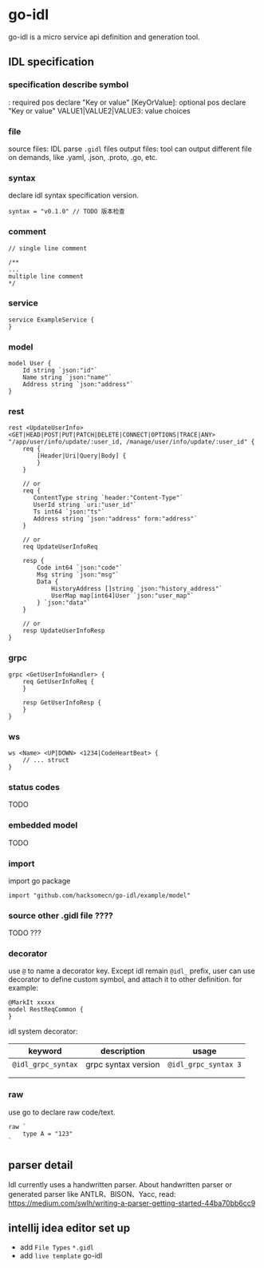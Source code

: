 # go-idl
go-idl is a micro service api definition and generation tool.

## IDL specification

### specification describe symbol
<KeyOrValue>: required pos declare "Key or value"
[KeyOrValue]: optional pos declare "Key or value"
VALUE1|VALUE2|VALUE3: value choices

### file
source files: IDL parse `.gidl` files
output files: tool can output different file on demands, like .yaml, .json, .proto, .go, etc.

### syntax
declare idl syntax specification version.
```
syntax = "v0.1.0" // TODO 版本检查
```

### comment
```
// single line comment

/**
...
multiple line comment
*/
```

### service
```
service ExampleService {
}
```

### model
```
model User {
    Id string `json:"id"`
    Name string `json:"name"`
    Address string `json:"address"`
}
```

### rest
```
rest <UpdateUserInfo> <GET|HEAD|POST|PUT|PATCH|DELETE|CONNECT|OPTIONS|TRACE|ANY> "/app/user/info/update/:user_id, /manage/user/info/update/:user_id" {
    req {
        [Header|Uri|Query|Body] {
        }
    }
    
    // or
    req {
       ContentType string `header:"Content-Type"` 
       UserId string `uri:"user_id"`  
       Ts int64 `json:"ts"`
       Address string `json:"address" form:"address"` 
    }
    
    // or
    req UpdateUserInfoReq
    
    resp {
        Code int64 `json:"code"` 
        Msg string `json:"msg"`
        Data {
            HistoryAddress []string `json:"history_address"`
            UserMap map[int64]User `json:"user_map"`
        } `json:"data"`
    }
    
    // or
    resp UpdateUserInfoResp
}
```

### grpc
```
grpc <GetUserInfoHandler> {
    req GetUserInfoReq {
    }
    
    resp GetUserInfoResp {
    }
}
```

### ws
```
ws <Name> <UP|DOWN> <1234|CodeHeartBeat> {
    // ... struct
}
```

### status codes
TODO

### embedded model
TODO 

### import
import go package
```
import "github.com/hacksomecn/go-idl/example/model"
```

### source other .gidl file ????
TODO ???

### decorator
use `@` to name a decorator key. Except idl remain `@idl_` prefix,  user can use decorator to define custom symbol, 
and attach it to other definition.
for example:
```
@MarkIt xxxxx
model RestReqCommon {
}
```

idl system decorator:

| keyword            | description         | usage                |
| ------------------ | ------------------- | -------------------- |
| `@idl_grpc_syntax` | grpc syntax version | `@idl_grpc_syntax 3` |
|                    |                     |                      |
|                    |                     |                      |

### raw
use go to declare raw code/text.
```
raw `
    type A = "123"
`
```

## parser detail
Idl currently uses a handwritten parser. About handwritten parser or generated parser like ANTLR、BISON、Yacc, read: https://medium.com/swlh/writing-a-parser-getting-started-44ba70bb6cc9

## intellij idea editor set up
- add `File Types` `*.gidl`
- add `live template` go-idl